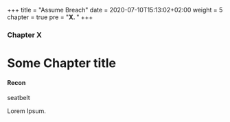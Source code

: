 +++
title = "Assume Breach"
date = 2020-07-10T15:13:02+02:00
weight = 5
chapter = true
pre = "<b>X. </b>"
+++

### Chapter X

# Some Chapter title

#### Recon

seatbelt

Lorem Ipsum.